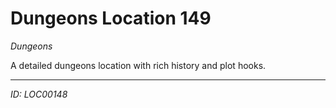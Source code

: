 # Dungeons Location 149

*Dungeons*

A detailed dungeons location with rich history and plot hooks.

---
*ID: LOC00148*